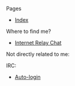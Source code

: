 <!DOCTYPE html>
<html>
<head>
<meta charset="UTF-8" />
<!-- <meta http-equiv="refresh" content="60" /> -->
<meta name="description" content="Navigation bar" />
<meta name="author" content="Mikaela Suomalainen" />
<link rel="canonical" href="https://mkaysi.github.io/navbar.html">
<title>Navigation bar</title>
<link rel="stylesheet" type="text/css" href="css.css" />
</head>
<body>

Pages

* <a href="index.real.html" target="right">Index</a>

Where to find me?

<!--
* <a href="pages/on-topic.html" target="right">On-topic sites</a>
-->
<!-- I cannot call IRC as on-topic nor off-topic -->
* <a href="pages/irc.html" target="right">Internet Relay Chat</a>
<!--
* <a href="pages/off-topic.html" target="right">Off-topic sites (Social Media)</a>
-->

Not directly related to me:

IRC:

* <a href="pages/external/identifying.html" target="right">Auto-login</a>

</body>
</html>
<!-- vim : set ft=html -->
